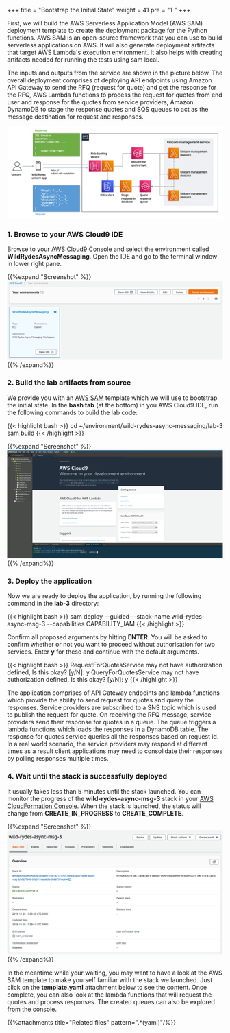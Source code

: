 +++
title = "Bootstrap the Initial State"
weight = 41
pre = "1 "
+++

First, we will build the AWS Serverless Application Model (AWS SAM) deployment template to create the deployment package for the Python functions. AWS SAM is an open-source framework that you can use to build serverless applications on AWS. It will also generate deployment artifacts that target AWS Lambda's execution environment. It also helps with creating artifacts needed for running the tests using sam local.

The inputs and outputs from the service are shown in the picture below. The overall deployment comprises of deploying API endpoints using Amazon API Gateway to send the RFQ (request for quote) and get the response for the RFQ, AWS Lambda functions to process the request for quotes from end user and response for the quotes from service providers, Amazon DynamoDB to stage the response quotes and SQS queues to act as the message destination for request and responses.

![Step 1](lab-3-step-1.png)

### 1. Browse to your AWS Cloud9 IDE

Browse to your [AWS Cloud9 Console](https://console.aws.amazon.com/cloud9/home) and select the environment called **WildRydesAsyncMessaging**. Open the IDE and go to the terminal window in lower right pane.

{{%expand "Screenshot" %}}
![Step 1](lab-3-step-2.png)
{{% /expand%}}

### 2. Build the lab artifacts from source

We provide you with an [AWS SAM](https://aws.amazon.com/serverless/sam/) template which we will use to bootstrap the initial state. In the **bash tab** (at the bottom) in you AWS Cloud9 IDE, run the following commands to build the lab code:

{{< highlight bash >}}
cd ~/environment/wild-rydes-async-messaging/lab-3
sam build
{{< /highlight >}}

{{%expand "Screenshot" %}}
![Step 3](lab-3-step-4.png)
{{% /expand%}}

### 3. Deploy the application

Now we are ready to deploy the application, by running the following command in the **lab-3** directory:

{{< highlight bash >}}
sam deploy --guided --stack-name wild-rydes-async-msg-3 --capabilities CAPABILITY_IAM
{{< /highlight >}}

Confirm all proposed arguments by hitting **ENTER**. You will be asked to confirm whether or not you want to proceed without authorisation for two services. Enter **y** for these and continue with the default arguments.

{{< highlight bash >}}
RequestForQuotesService may not have authorization defined, Is this okay? [y/N]: y
QueryForQuotesService may not have authorization defined, Is this okay? [y/N]: y
{{< /highlight >}}

The application comprises of API Gateway endpoints and lambda functions which provide the ability to send request for quotes and query the responses. Service providers are subscribed to a SNS topic which is used to publish the request for quote. On receiving the RFQ message, service providers send their response for quotes in a queue. The queue triggers a lambda functions which loads the responses in a DynamoDB table. The response for quotes service queries all the responses based on request id. In a real world scenario, the service providers may respond at different times as a result client applications may need to consolidate their responses by polling responses multiple times.

### 4. Wait until the stack is successfully deployed

It usually takes less than 5 minutes until the stack launched. You can monitor the progress of the **wild-rydes-async-msg-3** stack in your [AWS CloudFormation Console](https://console.aws.amazon.com/cloudformation). When the stack is launched, the status will change from **CREATE_IN_PROGRESS** to **CREATE_COMPLETE**.

{{%expand "Screenshot" %}}
![Step 6](lab-3-step-7.png)
{{% /expand%}}

In the meantime while your waiting, you may want to have a look at the AWS SAM template to make yourself familiar with the stack we launched. Just click on the **template.yaml** attachment below to see the content. Once complete, you can also look at the lambda functions that will request the quotes and process responses. The created queues can also be explored from the console.

{{%attachments title="Related files" pattern=".*(yaml)"/%}}
